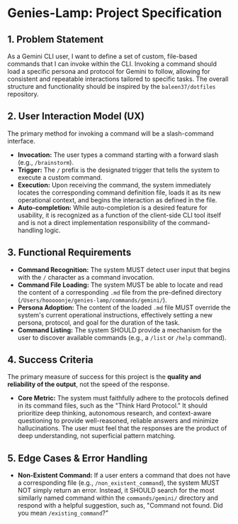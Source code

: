 # Genies-Lamp: Project Specification

## 1. Problem Statement

As a Gemini CLI user, I want to define a set of custom, file-based commands that I can invoke within the CLI. Invoking a command should load a specific persona and protocol for Gemini to follow, allowing for consistent and repeatable interactions tailored to specific tasks. The overall structure and functionality should be inspired by the `baleen37/dotfiles` repository.

## 2. User Interaction Model (UX)

The primary method for invoking a command will be a slash-command interface.

- **Invocation:** The user types a command starting with a forward slash (e.g., `/brainstorm`).
- **Trigger:** The `/` prefix is the designated trigger that tells the system to execute a custom command.
- **Execution:** Upon receiving the command, the system immediately locates the corresponding command definition file, loads it as its new operational context, and begins the interaction as defined in the file.
- **Auto-completion:** While auto-completion is a desired feature for usability, it is recognized as a function of the client-side CLI tool itself and is not a direct implementation responsibility of the command-handling logic.

## 3. Functional Requirements

- **Command Recognition:** The system MUST detect user input that begins with the `/` character as a command invocation.
- **Command File Loading:** The system MUST be able to locate and read the content of a corresponding `.md` file from the pre-defined directory (`/Users/hooooonje/genies-lamp/commands/gemini/`).
- **Persona Adoption:** The content of the loaded `.md` file MUST override the system's current operational instructions, effectively setting a new persona, protocol, and goal for the duration of the task.
- **Command Listing:** The system SHOULD provide a mechanism for the user to discover available commands (e.g., a `/list` or `/help` command).

## 4. Success Criteria

The primary measure of success for this project is the **quality and reliability of the output**, not the speed of the response.

- **Core Metric:** The system must faithfully adhere to the protocols defined in its command files, such as the "Think Hard Protocol." It should prioritize deep thinking, autonomous research, and context-aware questioning to provide well-reasoned, reliable answers and minimize hallucinations. The user must feel that the responses are the product of deep understanding, not superficial pattern matching.

## 5. Edge Cases & Error Handling

- **Non-Existent Command:** If a user enters a command that does not have a corresponding file (e.g., `/non_existent_command`), the system MUST NOT simply return an error. Instead, it SHOULD search for the most similarly named command within the `commands/gemini/` directory and respond with a helpful suggestion, such as, "Command not found. Did you mean `/existing_command`?"
